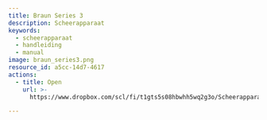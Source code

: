 ```yaml
---
title: Braun Series 3
description: Scheerapparaat
keywords:
  - scheerapparaat
  - handleiding
  - manual
image: braun_series3.png
resource_id: a5cc-14d7-4617
actions:
  - title: Open
    url: >-
      https://www.dropbox.com/scl/fi/t1gts5s08hbwhh5wq2g3o/Scheerapparaat-brauns-series-3.pdf?rlkey=x5l3zxcm3xk1y1z8l5r3x2zxp&st=vfbkgppi&dl=0

---
```




